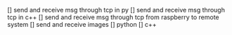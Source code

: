 [] send and receive msg through tcp in py
[] send and receive msg through tcp in c++
[] send and receive msg through tcp from raspberry to remote system
[] send and receive images
  [] python 
  [] c++
